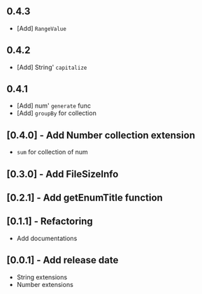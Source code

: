 ## 0.4.3

* [Add] `RangeValue`

## 0.4.2

* [Add] String' `capitalize`

## 0.4.1

* [Add] num' `generate` func
* [Add] `groupBy` for collection

## [0.4.0] - Add Number collection extension

* `sum` for collection of num

## [0.3.0] -  Add FileSizeInfo

## [0.2.1] - Add getEnumTitle function

## [0.1.1] - Refactoring

* Add documentations

## [0.0.1] - Add release date

* String extensions
* Number extensions
